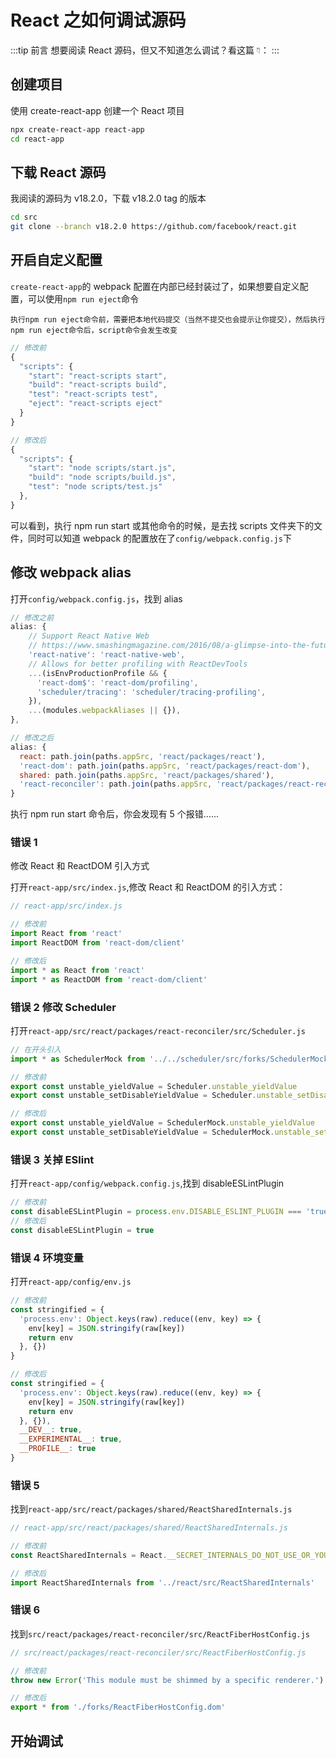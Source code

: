 # React 之如何调试源码

:::tip 前言
想要阅读 React 源码，但又不知道怎么调试？看这篇 👇︎：
:::

## 创建项目

使用 create-react-app 创建一个 React 项目

```sh
npx create-react-app react-app
cd react-app

```

## 下载 React 源码

我阅读的源码为 v18.2.0，下载 v18.2.0 tag 的版本

```sh
cd src
git clone --branch v18.2.0 https://github.com/facebook/react.git
```

## 开启自定义配置

`create-react-app`的 webpack 配置在内部已经封装过了，如果想要自定义配置，可以使用`npm run eject`命令

```warning 注意点
执行npm run eject命令前，需要把本地代码提交（当然不提交也会提示让你提交），然后执行npm run eject命令后，script命令会发生改变
```

```js
// 修改前
{
  "scripts": {
    "start": "react-scripts start",
    "build": "react-scripts build",
    "test": "react-scripts test",
    "eject": "react-scripts eject"
  }
}

// 修改后
{
  "scripts": {
    "start": "node scripts/start.js",
    "build": "node scripts/build.js",
    "test": "node scripts/test.js"
  },
}
```

可以看到，执行 npm run start 或其他命令的时候，是去找 scripts 文件夹下的文件，同时可以知道 webpack 的配置放在了`config/webpack.config.js`下

## 修改 webpack alias

打开`config/webpack.config.js`，找到 alias

```js
// 修改之前
alias: {
    // Support React Native Web
    // https://www.smashingmagazine.com/2016/08/a-glimpse-into-the-future-with-react-native-for-web/
    'react-native': 'react-native-web',
    // Allows for better profiling with ReactDevTools
    ...(isEnvProductionProfile && {
      'react-dom$': 'react-dom/profiling',
      'scheduler/tracing': 'scheduler/tracing-profiling',
    }),
    ...(modules.webpackAliases || {}),
},

// 修改之后
alias: {
  react: path.join(paths.appSrc, 'react/packages/react'),
  'react-dom': path.join(paths.appSrc, 'react/packages/react-dom'),
  shared: path.join(paths.appSrc, 'react/packages/shared'),
  'react-reconciler': path.join(paths.appSrc, 'react/packages/react-reconciler')
}

```

执行 npm run start 命令后，你会发现有 5 个报错......

### 错误 1

修改 React 和 ReactDOM 引入方式

打开`react-app/src/index.js`,修改 React 和 ReactDOM 的引入方式：

```js
// react-app/src/index.js

// 修改前
import React from 'react'
import ReactDOM from 'react-dom/client'

// 修改后
import * as React from 'react'
import * as ReactDOM from 'react-dom/client'
```

### 错误 2 修改 Scheduler

打开`react-app/src/react/packages/react-reconciler/src/Scheduler.js`

```js
// 在开头引入
import * as SchedulerMock from '../../scheduler/src/forks/SchedulerMock'

// 修改前
export const unstable_yieldValue = Scheduler.unstable_yieldValue
export const unstable_setDisableYieldValue = Scheduler.unstable_setDisableYieldValue

// 修改后
export const unstable_yieldValue = SchedulerMock.unstable_yieldValue
export const unstable_setDisableYieldValue = SchedulerMock.unstable_setDisableYieldValue
```

### 错误 3 关掉 ESlint

打开`react-app/config/webpack.config.js`,找到 disableESLintPlugin

```js
// 修改前
const disableESLintPlugin = process.env.DISABLE_ESLINT_PLUGIN === 'true'
// 修改后
const disableESLintPlugin = true
```

### 错误 4 环境变量

打开`react-app/config/env.js`

```js
// 修改前
const stringified = {
  'process.env': Object.keys(raw).reduce((env, key) => {
    env[key] = JSON.stringify(raw[key])
    return env
  }, {})
}

// 修改后
const stringified = {
  'process.env': Object.keys(raw).reduce((env, key) => {
    env[key] = JSON.stringify(raw[key])
    return env
  }, {}),
  __DEV__: true,
  __EXPERIMENTAL__: true,
  __PROFILE__: true
}
```

### 错误 5

找到`react-app/src/react/packages/shared/ReactSharedInternals.js`

```js
// react-app/src/react/packages/shared/ReactSharedInternals.js

// 修改前
const ReactSharedInternals = React.__SECRET_INTERNALS_DO_NOT_USE_OR_YOU_WILL_BE_FIRED

// 修改后
import ReactSharedInternals from '../react/src/ReactSharedInternals'
```

### 错误 6

找到`src/react/packages/react-reconciler/src/ReactFiberHostConfig.js`

```js
// src/react/packages/react-reconciler/src/ReactFiberHostConfig.js

// 修改前
throw new Error('This module must be shimmed by a specific renderer.')

// 修改后
export * from './forks/ReactFiberHostConfig.dom'
```

## 开始调试
